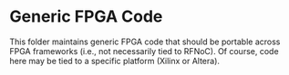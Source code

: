 # Generic FPGA Code

This folder maintains generic FPGA code that should be portable across
FPGA frameworks (i.e., not necessarily tied to RFNoC). Of course, code
here may be tied to a specific platform (Xilinx or Altera).
